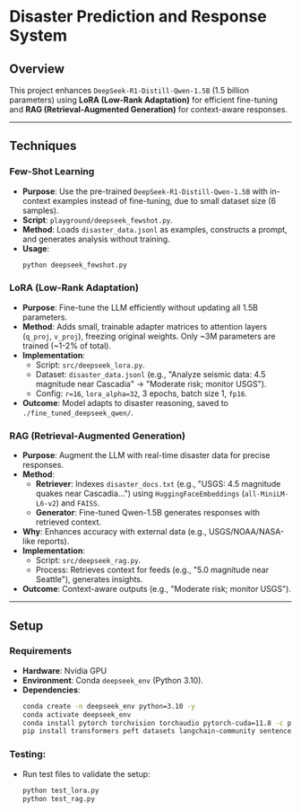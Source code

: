# Disaster Prediction and Response System 

## Overview
This project enhances `DeepSeek-R1-Distill-Qwen-1.5B` (1.5 billion parameters) using **LoRA (Low-Rank Adaptation)** for efficient fine-tuning and **RAG (Retrieval-Augmented Generation)** for context-aware responses.

---

## Techniques
### Few-Shot Learning
- **Purpose**: Use the pre-trained `DeepSeek-R1-Distill-Qwen-1.5B` with in-context examples instead of fine-tuning, due to small dataset size (6 samples).
- **Script**: `playground/deepseek_fewshot.py`.
- **Method**: Loads `disaster_data.jsonl` as examples, constructs a prompt, and generates analysis without training.
- **Usage**:
  ```bash
  python deepseek_fewshot.py
### LoRA (Low-Rank Adaptation)
- **Purpose**: Fine-tune the LLM efficiently without updating all 1.5B parameters.
- **Method**: Adds small, trainable adapter matrices to attention layers (`q_proj`, `v_proj`), freezing original weights. Only ~3M parameters are trained (~1-2% of total).
- **Implementation**:
  - Script: `src/deepseek_lora.py`.
  - Dataset: `disaster_data.jsonl` (e.g., "Analyze seismic data: 4.5 magnitude near Cascadia" → "Moderate risk; monitor USGS").
  - Config: `r=16`, `lora_alpha=32`, 3 epochs, batch size 1, `fp16`.
- **Outcome**: Model adapts to disaster reasoning, saved to `./fine_tuned_deepseek_qwen/`.

### RAG (Retrieval-Augmented Generation)
- **Purpose**: Augment the LLM with real-time disaster data for precise responses.
- **Method**: 
  - **Retriever**: Indexes `disaster_docs.txt` (e.g., "USGS: 4.5 magnitude quakes near Cascadia…") using `HuggingFaceEmbeddings` (`all-MiniLM-L6-v2`) and `FAISS`.
  - **Generator**: Fine-tuned Qwen-1.5B generates responses with retrieved context.
- **Why**: Enhances accuracy with external data (e.g., USGS/NOAA/NASA-like reports).
- **Implementation**:
  - Script: `src/deepseek_rag.py`.
  - Process: Retrieves context for feeds (e.g., "5.0 magnitude near Seattle"), generates insights.
- **Outcome**: Context-aware outputs (e.g., "Moderate risk; monitor USGS").

---

## Setup

### Requirements
- **Hardware**: Nvidia GPU
- **Environment**: Conda `deepseek_env` (Python 3.10).
- **Dependencies**:
  ```bash
  conda create -n deepseek_env python=3.10 -y
  conda activate deepseek_env
  conda install pytorch torchvision torchaudio pytorch-cuda=11.8 -c pytorch -c nvidia
  pip install transformers peft datasets langchain-community sentence-transformers faiss-cpu
### Testing:
   - Run test files to validate the setup:
     ```bash
     python test_lora.py
     python test_rag.py
